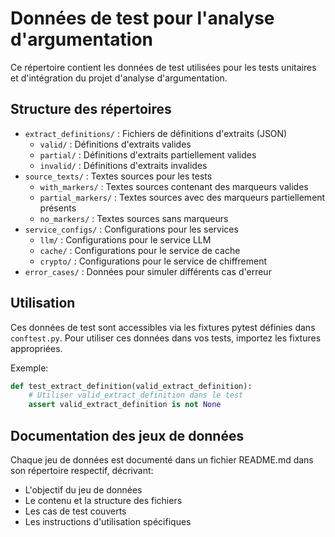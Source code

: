 # Données de test pour l'analyse d'argumentation

Ce répertoire contient les données de test utilisées pour les tests unitaires et d'intégration du projet d'analyse d'argumentation.

## Structure des répertoires

- `extract_definitions/` : Fichiers de définitions d'extraits (JSON)
  - `valid/` : Définitions d'extraits valides
  - `partial/` : Définitions d'extraits partiellement valides
  - `invalid/` : Définitions d'extraits invalides
- `source_texts/` : Textes sources pour les tests
  - `with_markers/` : Textes sources contenant des marqueurs valides
  - `partial_markers/` : Textes sources avec des marqueurs partiellement présents
  - `no_markers/` : Textes sources sans marqueurs
- `service_configs/` : Configurations pour les services
  - `llm/` : Configurations pour le service LLM
  - `cache/` : Configurations pour le service de cache
  - `crypto/` : Configurations pour le service de chiffrement
- `error_cases/` : Données pour simuler différents cas d'erreur

## Utilisation

Ces données de test sont accessibles via les fixtures pytest définies dans `conftest.py`. Pour utiliser ces données dans vos tests, importez les fixtures appropriées.

Exemple:
```python
def test_extract_definition(valid_extract_definition):
    # Utiliser valid_extract_definition dans le test
    assert valid_extract_definition is not None
```

## Documentation des jeux de données

Chaque jeu de données est documenté dans un fichier README.md dans son répertoire respectif, décrivant:
- L'objectif du jeu de données
- Le contenu et la structure des fichiers
- Les cas de test couverts
- Les instructions d'utilisation spécifiques